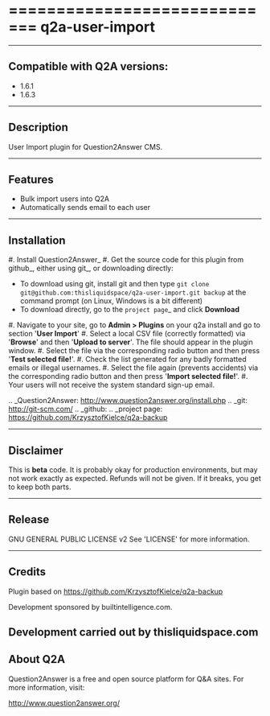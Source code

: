 =============================
q2a-user-import
=============================

-----------------------------
Compatible with Q2A versions:
-----------------------------

- 1.6.1
- 1.6.3

-----------
Description
-----------

User Import plugin for Question2Answer CMS.

--------
Features
--------

- Bulk import users into Q2A
- Automatically sends email to each user

------------
Installation
------------
#. Install Question2Answer_
#. Get the source code for this plugin from github_, either using git_, or downloading directly:

   - To download using git, install git and then type 
     ``git clone git@github.com:thisliquidspace/q2a-user-import.git backup``
     at the command prompt (on Linux, Windows is a bit different)
   - To download directly, go to the `project page`_ and click **Download**
   
#. Navigate to your site, go to **Admin > Plugins** on your q2a install and go to section '**User Import**'
#. Select a local CSV file (correctly formatted) via '**Browse**' and then '**Upload to server**'. The file should appear in the plugin window.
#. Select the file via the corresponding radio button and then press '**Test selected file!**'.
#. Check the list generated for any badly formatted emails or illegal usernames.
#. Select the file again (prevents accidents) via the corresponding radio button and then press '**Import selected file!**'.
#. Your users will not receive the system standard sign-up email.

.. _Question2Answer: http://www.question2answer.org/install.php
.. _git: http://git-scm.com/
.. _github:
.. _project page: https://github.com/KrzysztofKielce/q2a-backup

----------
Disclaimer
----------
This is **beta** code.  It is probably okay for production environments, but may not work exactly as expected.  Refunds will not be given.  If it breaks, you get to keep both parts.

-------
Release
-------
GNU GENERAL PUBLIC LICENSE v2 See 'LICENSE' for more information.

---------
Credits
---------
Plugin based on https://github.com/KrzysztofKielce/q2a-backup

Development sponsored by builtintelligence.com.

Development carried out by thisliquidspace.com
---------
About Q2A
---------
Question2Answer is a free and open source platform for Q&A sites. For more information, visit:

http://www.question2answer.org/



